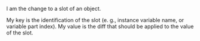 I am the change to a slot of an object.

My key is the identification of the slot (e. g., instance variable name, or variable part index).
My value is the diff that should be applied to the value of the slot.